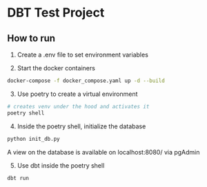 # DBT Test Project


## How to run

1. Create a .env file to set environment variables

2. Start the docker containers
```bash
docker-compose -f docker_compose.yaml up -d --build 
```

3. Use poetry to create a virtual environment
```bash
# creates venv under the hood and activates it
poetry shell
```

4. Inside the poetry shell, initialize the database
```bash
python init_db.py
```
A view on the database is available on localhost:8080/ via pgAdmin

5. Use dbt inside the poetry shell
```bash
dbt run
```
